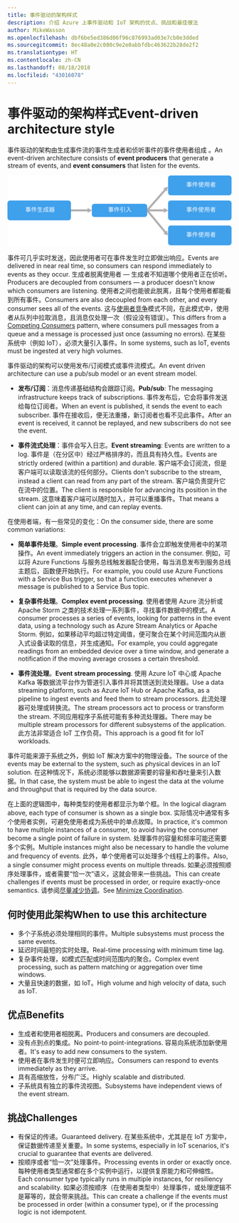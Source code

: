 ```yaml
---
title: 事件驱动的架构样式
description: 介绍 Azure 上事件驱动和 IoT 架构的优点、挑战和最佳做法
author: MikeWasson
ms.openlocfilehash: dbf6be5ed386d06f96c876993ad03e7cb0e3dded
ms.sourcegitcommit: 8ec48a0e2c080c9e2e0abbfdbc463622b28de2f2
ms.translationtype: HT
ms.contentlocale: zh-CN
ms.lasthandoff: 08/18/2018
ms.locfileid: "43016078"
---
```

# <a name="event-driven-architecture-style"></a><span data-ttu-id="8ca51-103">事件驱动的架构样式</span><span class="sxs-lookup"><span data-stu-id="8ca51-103">Event-driven architecture style</span></span>

<span data-ttu-id="8ca51-104">事件驱动的架构由生成事件流的事件生成者和侦听事件的事件使用者组成 。</span><span class="sxs-lookup"><span data-stu-id="8ca51-104">An event-driven architecture consists of **event producers** that generate a stream of events, and **event consumers** that listen for the events.</span></span> 

![](./images/event-driven.svg)

<span data-ttu-id="8ca51-105">事件可几乎实时发送，因此使用者可在事件发生时立即做出响应。</span><span class="sxs-lookup"><span data-stu-id="8ca51-105">Events are delivered in near real time, so consumers can respond immediately to events as they occur.</span></span> <span data-ttu-id="8ca51-106">生成者脱离使用者 &mdash; 生成者不知道哪个使用者正在侦听。</span><span class="sxs-lookup"><span data-stu-id="8ca51-106">Producers are decoupled from consumers &mdash; a producer doesn't know which consumers are listening.</span></span> <span data-ttu-id="8ca51-107">使用者之间也能彼此脱离，且每个使用者都能看到所有事件。</span><span class="sxs-lookup"><span data-stu-id="8ca51-107">Consumers are also decoupled from each other, and every consumer sees all of the events.</span></span> <span data-ttu-id="8ca51-108">这与[使用者竞争][competing-consumers]模式不同，在此模式中，使用者从队列中拉取消息，且消息仅处理一次（假设没有错误）。</span><span class="sxs-lookup"><span data-stu-id="8ca51-108">This differs from a [Competing Consumers][competing-consumers] pattern, where consumers pull messages from a queue and a message is processed just once (assuming no errors).</span></span> <span data-ttu-id="8ca51-109">在某些系统中（例如 IoT），必须大量引入事件。</span><span class="sxs-lookup"><span data-stu-id="8ca51-109">In some systems, such as IoT, events must be ingested at very high volumes.</span></span>

<span data-ttu-id="8ca51-110">事件驱动的架构可以使用发布/订阅模式或事件流模式。</span><span class="sxs-lookup"><span data-stu-id="8ca51-110">An event driven architecture can use a pub/sub model or an event stream model.</span></span> 

- <span data-ttu-id="8ca51-111">**发布/订阅**：消息传递基础结构会跟踪订阅。</span><span class="sxs-lookup"><span data-stu-id="8ca51-111">**Pub/sub**: The messaging infrastructure keeps track of subscriptions.</span></span> <span data-ttu-id="8ca51-112">事件发布后，它会将事件发送给每位订阅者。</span><span class="sxs-lookup"><span data-stu-id="8ca51-112">When an event is published, it sends the event to each subscriber.</span></span> <span data-ttu-id="8ca51-113">事件在接收后，便无法重播，新订阅者也看不见此事件。</span><span class="sxs-lookup"><span data-stu-id="8ca51-113">After an event is received, it cannot be replayed, and new subscribers do not see the event.</span></span> 

- <span data-ttu-id="8ca51-114">**事件流式处理**：事件会写入日志。</span><span class="sxs-lookup"><span data-stu-id="8ca51-114">**Event streaming**: Events are written to a log.</span></span> <span data-ttu-id="8ca51-115">事件是（在分区中）经过严格排序的，而且具有持久性。</span><span class="sxs-lookup"><span data-stu-id="8ca51-115">Events are strictly ordered (within a partition) and durable.</span></span> <span data-ttu-id="8ca51-116">客户端不会订阅流，但是客户端可以读取该流的任何部分。</span><span class="sxs-lookup"><span data-stu-id="8ca51-116">Clients don't subscribe to the stream, instead a client can read from any part of the stream.</span></span> <span data-ttu-id="8ca51-117">客户端负责提升它在流中的位置。</span><span class="sxs-lookup"><span data-stu-id="8ca51-117">The client is responsible for advancing its position in the stream.</span></span> <span data-ttu-id="8ca51-118">这意味着客户端可以随时加入，并可以重播事件。</span><span class="sxs-lookup"><span data-stu-id="8ca51-118">That means a client can join at any time, and can replay events.</span></span>

<span data-ttu-id="8ca51-119">在使用者端，有一些常见的变化：</span><span class="sxs-lookup"><span data-stu-id="8ca51-119">On the consumer side, there are some common variations:</span></span>

- <span data-ttu-id="8ca51-120">**简单事件处理**。</span><span class="sxs-lookup"><span data-stu-id="8ca51-120">**Simple event processing**.</span></span> <span data-ttu-id="8ca51-121">事件会立即触发使用者中的某项操作。</span><span class="sxs-lookup"><span data-stu-id="8ca51-121">An event immediately triggers an action in the consumer.</span></span> <span data-ttu-id="8ca51-122">例如，可以将 Azure Functions 与服务总线触发器配合使用，每当消息发布到服务总线主题后，函数便开始执行。</span><span class="sxs-lookup"><span data-stu-id="8ca51-122">For example, you could use Azure Functions with a Service Bus trigger, so that a function executes whenever a message is published to a Service Bus topic.</span></span>

- <span data-ttu-id="8ca51-123">**复杂事件处理**。</span><span class="sxs-lookup"><span data-stu-id="8ca51-123">**Complex event processing**.</span></span> <span data-ttu-id="8ca51-124">使用者使用 Azure 流分析或 Apache Storm 之类的技术处理一系列事件，寻找事件数据中的模式。</span><span class="sxs-lookup"><span data-stu-id="8ca51-124">A consumer processes a series of events, looking for patterns in the event data, using a technology such as Azure Stream Analytics or Apache Storm.</span></span> <span data-ttu-id="8ca51-125">例如，如果移动平均超过特定阈值，便可聚合在某个时间范围内从嵌入式设备读取的信息，并生成通知。</span><span class="sxs-lookup"><span data-stu-id="8ca51-125">For example, you could aggregate readings from an embedded device over a time window, and generate a notification if the moving average crosses a certain threshold.</span></span> 

- <span data-ttu-id="8ca51-126">**事件流处理**。</span><span class="sxs-lookup"><span data-stu-id="8ca51-126">**Event stream processing**.</span></span> <span data-ttu-id="8ca51-127">使用 Azure IoT 中心或 Apache Kafka 等数据流平台作为管道引入事件并将其馈送到流处理器。</span><span class="sxs-lookup"><span data-stu-id="8ca51-127">Use a data streaming platform, such as Azure IoT Hub or Apache Kafka, as a pipeline to ingest events and feed them to stream processors.</span></span> <span data-ttu-id="8ca51-128">此流处理器可处理或转换流。</span><span class="sxs-lookup"><span data-stu-id="8ca51-128">The stream processors act to process or transform the stream.</span></span> <span data-ttu-id="8ca51-129">不同应用程序子系统可能有多种流处理器。</span><span class="sxs-lookup"><span data-stu-id="8ca51-129">There may be multiple stream processors for different subsystems of the application.</span></span> <span data-ttu-id="8ca51-130">此方法非常适合 IoT 工作负荷。</span><span class="sxs-lookup"><span data-stu-id="8ca51-130">This approach is a good fit for IoT workloads.</span></span>

<span data-ttu-id="8ca51-131">事件可能来源于系统之外，例如 IoT 解决方案中的物理设备。</span><span class="sxs-lookup"><span data-stu-id="8ca51-131">The source of the events may be external to the system, such as physical devices in an IoT solution.</span></span> <span data-ttu-id="8ca51-132">在这种情况下，系统必须能够以数据源需要的容量和吞吐量来引入数据。</span><span class="sxs-lookup"><span data-stu-id="8ca51-132">In that case, the system must be able to ingest the data at the volume and throughput that is required by the data source.</span></span>

<span data-ttu-id="8ca51-133">在上面的逻辑图中，每种类型的使用者都显示为单个框。</span><span class="sxs-lookup"><span data-stu-id="8ca51-133">In the logical diagram above, each type of consumer is shown as a single box.</span></span> <span data-ttu-id="8ca51-134">实际情况中通常有多个使用者实例，可避免使用者成为系统中的单点故障。</span><span class="sxs-lookup"><span data-stu-id="8ca51-134">In practice, it's common to have multiple instances of a consumer, to avoid having the consumer become a single point of failure in system.</span></span> <span data-ttu-id="8ca51-135">处理事件的容量和频率可能还需要多个实例。</span><span class="sxs-lookup"><span data-stu-id="8ca51-135">Multiple instances might also be necessary to handle the volume and frequency of events.</span></span> <span data-ttu-id="8ca51-136">此外，单个使用者可以处理多个线程上的事件。</span><span class="sxs-lookup"><span data-stu-id="8ca51-136">Also, a single consumer might process events on multiple threads.</span></span> <span data-ttu-id="8ca51-137">如果必须按照顺序处理事件，或者需要“恰一次”语义，这就会带来一些挑战。</span><span class="sxs-lookup"><span data-stu-id="8ca51-137">This can create challenges if events must be processed in order, or require exactly-once semantics.</span></span> <span data-ttu-id="8ca51-138">请参阅[尽量减少协调][minimize-coordination]。</span><span class="sxs-lookup"><span data-stu-id="8ca51-138">See [Minimize Coordination][minimize-coordination].</span></span> 

## <a name="when-to-use-this-architecture"></a><span data-ttu-id="8ca51-139">何时使用此架构</span><span class="sxs-lookup"><span data-stu-id="8ca51-139">When to use this architecture</span></span>

- <span data-ttu-id="8ca51-140">多个子系统必须处理相同的事件。</span><span class="sxs-lookup"><span data-stu-id="8ca51-140">Multiple subsystems must process the same events.</span></span> 
- <span data-ttu-id="8ca51-141">延迟时间最短的实时处理。</span><span class="sxs-lookup"><span data-stu-id="8ca51-141">Real-time processing with minimum time lag.</span></span>
- <span data-ttu-id="8ca51-142">复杂事件处理，如模式匹配或时间范围内的聚合。</span><span class="sxs-lookup"><span data-stu-id="8ca51-142">Complex event processing, such as pattern matching or aggregation over time windows.</span></span>
- <span data-ttu-id="8ca51-143">大量且快速的数据，如 IoT。</span><span class="sxs-lookup"><span data-stu-id="8ca51-143">High volume and high velocity of data, such as IoT.</span></span>

## <a name="benefits"></a><span data-ttu-id="8ca51-144">优点</span><span class="sxs-lookup"><span data-stu-id="8ca51-144">Benefits</span></span>

- <span data-ttu-id="8ca51-145">生成者和使用者相脱离。</span><span class="sxs-lookup"><span data-stu-id="8ca51-145">Producers and consumers are decoupled.</span></span>
- <span data-ttu-id="8ca51-146">没有点到点的集成。</span><span class="sxs-lookup"><span data-stu-id="8ca51-146">No point-to point-integrations.</span></span> <span data-ttu-id="8ca51-147">容易向系统添加新使用者。</span><span class="sxs-lookup"><span data-stu-id="8ca51-147">It's easy to add new consumers to the system.</span></span>
- <span data-ttu-id="8ca51-148">使用者在事件发生时便可立即响应。</span><span class="sxs-lookup"><span data-stu-id="8ca51-148">Consumers can respond to events immediately as they arrive.</span></span> 
- <span data-ttu-id="8ca51-149">具有高缩放性，分布广泛。</span><span class="sxs-lookup"><span data-stu-id="8ca51-149">Highly scalable and distributed.</span></span> 
- <span data-ttu-id="8ca51-150">子系统具有独立的事件流视图。</span><span class="sxs-lookup"><span data-stu-id="8ca51-150">Subsystems have independent views of the event stream.</span></span>

## <a name="challenges"></a><span data-ttu-id="8ca51-151">挑战</span><span class="sxs-lookup"><span data-stu-id="8ca51-151">Challenges</span></span>

- <span data-ttu-id="8ca51-152">有保证的传递。</span><span class="sxs-lookup"><span data-stu-id="8ca51-152">Guaranteed delivery.</span></span> <span data-ttu-id="8ca51-153">在某些系统中，尤其是在 IoT 方案中，保证数据传递至关重要。</span><span class="sxs-lookup"><span data-stu-id="8ca51-153">In some systems, especially in IoT scenarios, it's crucial to guarantee that events are delivered.</span></span>
- <span data-ttu-id="8ca51-154">按顺序或者“恰一次”处理事件。</span><span class="sxs-lookup"><span data-stu-id="8ca51-154">Processing events in order or exactly once.</span></span> <span data-ttu-id="8ca51-155">每种使用者类型通常都在多个实例中运行，以提供复原能力和可伸缩性。</span><span class="sxs-lookup"><span data-stu-id="8ca51-155">Each consumer type typically runs in multiple instances, for resiliency and scalability.</span></span> <span data-ttu-id="8ca51-156">如果必须按顺序（在使用者类型中）处理事件，或处理逻辑不是幂等的，就会带来挑战。</span><span class="sxs-lookup"><span data-stu-id="8ca51-156">This can create a challenge if the events must be processed in order (within a consumer type), or if the processing logic is not idempotent.</span></span>

 <!-- links -->

[competing-consumers]: ../../patterns/competing-consumers.md
[minimize-coordination]: ../design-principles/minimize-coordination.md


